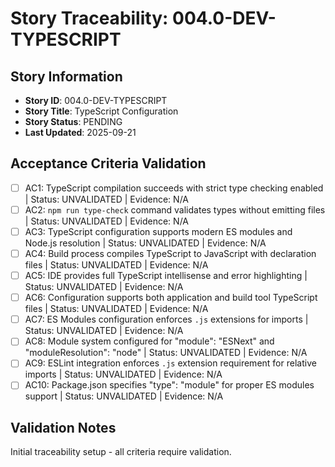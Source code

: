 # Story Traceability: 004.0-DEV-TYPESCRIPT

## Story Information
- **Story ID**: 004.0-DEV-TYPESCRIPT
- **Story Title**: TypeScript Configuration
- **Story Status**: PENDING
- **Last Updated**: 2025-09-21

## Acceptance Criteria Validation

- [ ] AC1: TypeScript compilation succeeds with strict type checking enabled | Status: UNVALIDATED | Evidence: N/A
- [ ] AC2: `npm run type-check` command validates types without emitting files | Status: UNVALIDATED | Evidence: N/A
- [ ] AC3: TypeScript configuration supports modern ES modules and Node.js resolution | Status: UNVALIDATED | Evidence: N/A
- [ ] AC4: Build process compiles TypeScript to JavaScript with declaration files | Status: UNVALIDATED | Evidence: N/A
- [ ] AC5: IDE provides full TypeScript intellisense and error highlighting | Status: UNVALIDATED | Evidence: N/A
- [ ] AC6: Configuration supports both application and build tool TypeScript files | Status: UNVALIDATED | Evidence: N/A
- [ ] AC7: ES Modules configuration enforces `.js` extensions for imports | Status: UNVALIDATED | Evidence: N/A
- [ ] AC8: Module system configured for "module": "ESNext" and "moduleResolution": "node" | Status: UNVALIDATED | Evidence: N/A
- [ ] AC9: ESLint integration enforces `.js` extension requirement for relative imports | Status: UNVALIDATED | Evidence: N/A
- [ ] AC10: Package.json specifies "type": "module" for proper ES modules support | Status: UNVALIDATED | Evidence: N/A

## Validation Notes
Initial traceability setup - all criteria require validation.